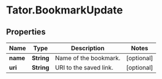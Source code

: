 # Tator.BookmarkUpdate

## Properties

Name | Type | Description | Notes
------------ | ------------- | ------------- | -------------
**name** | **String** | Name of the bookmark. | [optional] 
**uri** | **String** | URI to the saved link. | [optional] 


